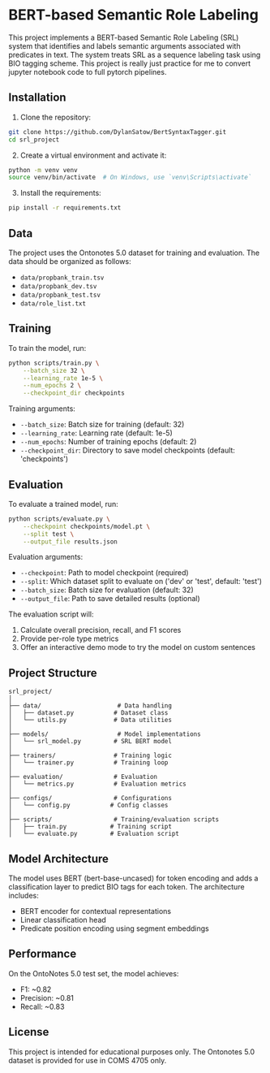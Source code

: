 # BERT-based Semantic Role Labeling

This project implements a BERT-based Semantic Role Labeling (SRL) system that identifies and labels semantic arguments associated with predicates in text. The system treats SRL as a sequence labeling task using BIO tagging scheme. This project is really just practice for me to convert jupyter notebook code to full pytorch 
pipelines. 

## Installation

1. Clone the repository:
```bash
git clone https://github.com/DylanSatow/BertSyntaxTagger.git
cd srl_project
```

2. Create a virtual environment and activate it:
```bash
python -m venv venv
source venv/bin/activate  # On Windows, use `venv\Scripts\activate`
```

3. Install the requirements:
```bash
pip install -r requirements.txt
```

## Data

The project uses the Ontonotes 5.0 dataset for training and evaluation. The data should be organized as follows:
- `data/propbank_train.tsv`
- `data/propbank_dev.tsv`
- `data/propbank_test.tsv`
- `data/role_list.txt`

## Training

To train the model, run:
```bash
python scripts/train.py \
    --batch_size 32 \
    --learning_rate 1e-5 \
    --num_epochs 2 \
    --checkpoint_dir checkpoints
```

Training arguments:
- `--batch_size`: Batch size for training (default: 32)
- `--learning_rate`: Learning rate (default: 1e-5)
- `--num_epochs`: Number of training epochs (default: 2)
- `--checkpoint_dir`: Directory to save model checkpoints (default: 'checkpoints')

## Evaluation

To evaluate a trained model, run:
```bash
python scripts/evaluate.py \
    --checkpoint checkpoints/model.pt \
    --split test \
    --output_file results.json
```

Evaluation arguments:
- `--checkpoint`: Path to model checkpoint (required)
- `--split`: Which dataset split to evaluate on ('dev' or 'test', default: 'test')
- `--batch_size`: Batch size for evaluation (default: 32)
- `--output_file`: Path to save detailed results (optional)

The evaluation script will:
1. Calculate overall precision, recall, and F1 scores
2. Provide per-role type metrics
3. Offer an interactive demo mode to try the model on custom sentences

## Project Structure

```
srl_project/
│
├── data/                     # Data handling
│   ├── dataset.py           # Dataset class
│   └── utils.py             # Data utilities
│
├── models/                   # Model implementations
│   └── srl_model.py         # SRL BERT model
│
├── trainers/                # Training logic
│   └── trainer.py           # Training loop
│
├── evaluation/              # Evaluation
│   └── metrics.py           # Evaluation metrics
│
├── configs/                 # Configurations
│   └── config.py           # Config classes
│
├── scripts/                 # Training/evaluation scripts
│   ├── train.py            # Training script
│   └── evaluate.py         # Evaluation script
```

## Model Architecture

The model uses BERT (bert-base-uncased) for token encoding and adds a classification layer to predict BIO tags for each token. The architecture includes:
- BERT encoder for contextual representations
- Linear classification head
- Predicate position encoding using segment embeddings

## Performance

On the OntoNotes 5.0 test set, the model achieves:
- F1: ~0.82
- Precision: ~0.81
- Recall: ~0.83

## License

This project is intended for educational purposes only. The Ontonotes 5.0 dataset is provided for use in COMS 4705 only.